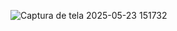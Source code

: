 ![Captura de tela 2025-05-23 151732](https://github.com/user-attachments/assets/f53d57d4-a993-41d9-a0b9-41a181caf119)
